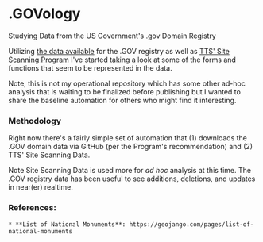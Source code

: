 # .GOVology
Studying Data from the US Government's .gov Domain Registry

Utilizing [the data available](https://get.gov/about/data/) for the .GOV registry as well as [TTS' Site Scanning Program](https://digital.gov/guides/site-scanning/) I've started taking a look at some of the forms and functions that seem to be represented in the data.

Note, this is not my operational repository which has some other ad-hoc analysis that is waiting to be finalized before publishing but I wanted to share the baseline automation for others who might find it interesting.

### Methodology
Right now there's a fairly simple set of automation that (1) downloads the .GOV domain data via GitHub (per the Program's recommendation) and (2) TTS' Site Scanning Data.

Note Site Scanning Data is used more for _ad hoc_ analysis at this time. The .GOV registry data has been useful to see additions, deletions, and updates in near(er) realtime.


### References:
    * **List of National Monuments**: https://geojango.com/pages/list-of-national-monuments